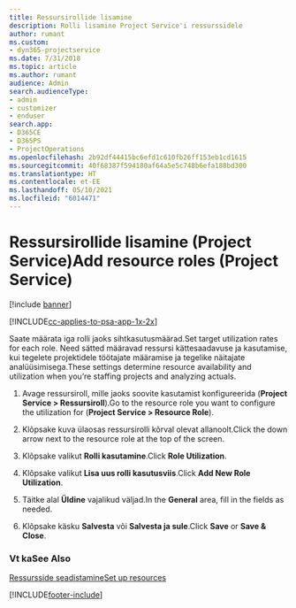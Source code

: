 ```yaml
---
title: Ressursirollide lisamine
description: Rolli lisamine Project Service'i ressurssidele
author: rumant
ms.custom:
- dyn365-projectservice
ms.date: 7/31/2018
ms.topic: article
ms.author: rumant
audience: Admin
search.audienceType:
- admin
- customizer
- enduser
search.app:
- D365CE
- D365PS
- ProjectOperations
ms.openlocfilehash: 2b92df44415bc6efd1c610fb26ff153eb1cd1615
ms.sourcegitcommit: 40f68387f594180af64a5e5c748b6efa188bd300
ms.translationtype: HT
ms.contentlocale: et-EE
ms.lasthandoff: 05/10/2021
ms.locfileid: "6014471"
---
```

# <a name="add-resource-roles-project-service"></a><span data-ttu-id="0af7c-103">Ressursirollide lisamine (Project Service)</span><span class="sxs-lookup"><span data-stu-id="0af7c-103">Add resource roles (Project Service)</span></span>

[!include [banner](../includes/psa-now-project-operations.md)]

[!INCLUDE[cc-applies-to-psa-app-1x-2x](../includes/cc-applies-to-psa-app-1x-2x.md)]

<span data-ttu-id="0af7c-104">Saate määrata iga rolli jaoks sihtkasutusmäärad.</span><span class="sxs-lookup"><span data-stu-id="0af7c-104">Set target utilization rates for each role.</span></span> <span data-ttu-id="0af7c-105">Need sätted määravad ressursi kättesaadavuse ja kasutamise, kui tegelete projektidele töötajate määramise ja tegelike näitajate analüüsimisega.</span><span class="sxs-lookup"><span data-stu-id="0af7c-105">These settings determine resource availability and utilization when you’re staffing projects and analyzing actuals.</span></span>  
  
1.  <span data-ttu-id="0af7c-106">Avage ressursiroll, mille jaoks soovite kasutamist konfigureerida (**Project Service > Ressursiroll**).</span><span class="sxs-lookup"><span data-stu-id="0af7c-106">Go to the resource role you want to configure the utilization for (**Project Service > Resource Role**).</span></span>  
  
2.  <span data-ttu-id="0af7c-107">Klõpsake kuva ülaosas ressursirolli kõrval olevat allanoolt.</span><span class="sxs-lookup"><span data-stu-id="0af7c-107">Click the down arrow next to the resource role at the top of the screen.</span></span>  
  
3.  <span data-ttu-id="0af7c-108">Klõpsake valikut **Rolli kasutamine**.</span><span class="sxs-lookup"><span data-stu-id="0af7c-108">Click **Role Utilization**.</span></span>  
  
4.  <span data-ttu-id="0af7c-109">Klõpsake valikut **Lisa uus rolli kasutusviis**.</span><span class="sxs-lookup"><span data-stu-id="0af7c-109">Click **Add New Role Utilization**.</span></span>  
  
5.  <span data-ttu-id="0af7c-110">Täitke alal **Üldine** vajalikud väljad.</span><span class="sxs-lookup"><span data-stu-id="0af7c-110">In the **General** area, fill in the fields as needed.</span></span>  
  
6.  <span data-ttu-id="0af7c-111">Klõpsake käsku **Salvesta** või **Salvesta ja sule**.</span><span class="sxs-lookup"><span data-stu-id="0af7c-111">Click **Save** or **Save & Close**.</span></span>  
  
### <a name="see-also"></a><span data-ttu-id="0af7c-112">Vt ka</span><span class="sxs-lookup"><span data-stu-id="0af7c-112">See Also</span></span>  
 [<span data-ttu-id="0af7c-113">Ressursside seadistamine</span><span class="sxs-lookup"><span data-stu-id="0af7c-113">Set up resources</span></span>](../psa/set-up-resources.md)


[!INCLUDE[footer-include](../includes/footer-banner.md)]